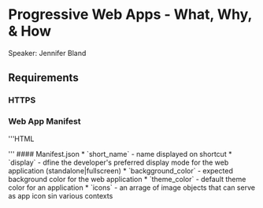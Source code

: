 # Progressive Web Apps - What, Why, & How
Speaker: Jennifer Bland

## Requirements
### HTTPS
### Web App Manifest
'''HTML
<link rel="Manifest" href="manifest.json">
'''
#### Manifest.json
* `short_name` - name displayed on shortcut
* `display` - dfine the developer's preferred display mode for the web application (standalone|fullscreen)
* `backgground_color` - expected background color for the web application
* `theme_color` - default theme color for an application
* `icons` - an arrage of image objects that can serve as app icon sin various contexts

